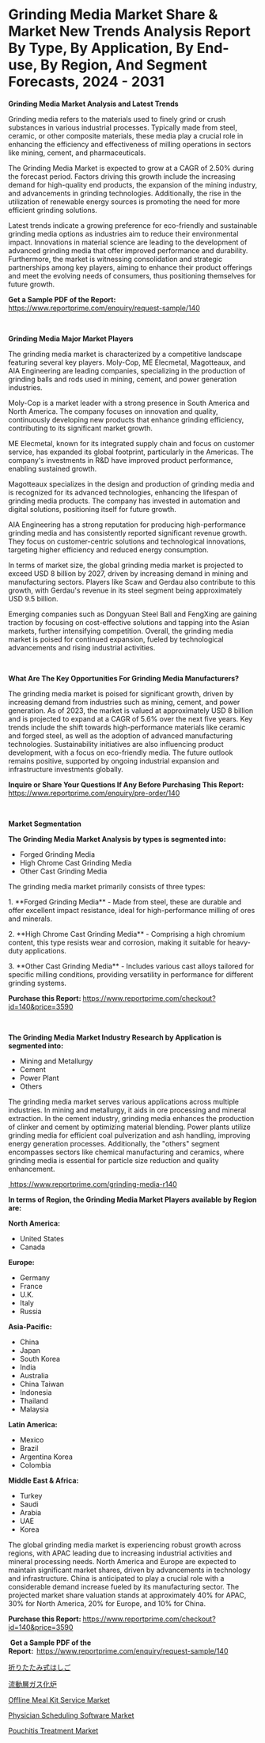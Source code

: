 <p><h1>Grinding Media Market Share & Market New Trends Analysis Report By Type, By Application, By End-use, By Region, And Segment Forecasts, 2024 - 2031</h1></p><p><strong>Grinding Media Market Analysis and Latest Trends</strong></p>
<p><p>Grinding media refers to the materials used to finely grind or crush substances in various industrial processes. Typically made from steel, ceramic, or other composite materials, these media play a crucial role in enhancing the efficiency and effectiveness of milling operations in sectors like mining, cement, and pharmaceuticals.</p><p>The Grinding Media Market is expected to grow at a CAGR of 2.50% during the forecast period. Factors driving this growth include the increasing demand for high-quality end products, the expansion of the mining industry, and advancements in grinding technologies. Additionally, the rise in the utilization of renewable energy sources is promoting the need for more efficient grinding solutions.</p><p>Latest trends indicate a growing preference for eco-friendly and sustainable grinding media options as industries aim to reduce their environmental impact. Innovations in material science are leading to the development of advanced grinding media that offer improved performance and durability. Furthermore, the market is witnessing consolidation and strategic partnerships among key players, aiming to enhance their product offerings and meet the evolving needs of consumers, thus positioning themselves for future growth.</p></p>
<p><strong>Get a Sample PDF of the Report:&nbsp;</strong> <a href="https://www.reportprime.com/enquiry/request-sample/140">https://www.reportprime.com/enquiry/request-sample/140</a></p>
<p>&nbsp;</p>
<p><strong>Grinding Media Major Market Players</strong></p>
<p><p>The grinding media market is characterized by a competitive landscape featuring several key players. Moly-Cop, ME Elecmetal, Magotteaux, and AIA Engineering are leading companies, specializing in the production of grinding balls and rods used in mining, cement, and power generation industries. </p><p>Moly-Cop is a market leader with a strong presence in South America and North America. The company focuses on innovation and quality, continuously developing new products that enhance grinding efficiency, contributing to its significant market growth.</p><p>ME Elecmetal, known for its integrated supply chain and focus on customer service, has expanded its global footprint, particularly in the Americas. The company's investments in R&D have improved product performance, enabling sustained growth.</p><p>Magotteaux specializes in the design and production of grinding media and is recognized for its advanced technologies, enhancing the lifespan of grinding media products. The company has invested in automation and digital solutions, positioning itself for future growth.</p><p>AIA Engineering has a strong reputation for producing high-performance grinding media and has consistently reported significant revenue growth. They focus on customer-centric solutions and technological innovations, targeting higher efficiency and reduced energy consumption.</p><p>In terms of market size, the global grinding media market is projected to exceed USD 8 billion by 2027, driven by increasing demand in mining and manufacturing sectors. Players like Scaw and Gerdau also contribute to this growth, with Gerdau's revenue in its steel segment being approximately USD 9.5 billion.</p><p>Emerging companies such as Dongyuan Steel Ball and FengXing are gaining traction by focusing on cost-effective solutions and tapping into the Asian markets, further intensifying competition. Overall, the grinding media market is poised for continued expansion, fueled by technological advancements and rising industrial activities.</p></p>
<p>&nbsp;</p>
<p><strong>What Are The Key Opportunities For Grinding Media Manufacturers?</strong></p>
<p><p>The grinding media market is poised for significant growth, driven by increasing demand from industries such as mining, cement, and power generation. As of 2023, the market is valued at approximately USD 8 billion and is projected to expand at a CAGR of 5.6% over the next five years. Key trends include the shift towards high-performance materials like ceramic and forged steel, as well as the adoption of advanced manufacturing technologies. Sustainability initiatives are also influencing product development, with a focus on eco-friendly media. The future outlook remains positive, supported by ongoing industrial expansion and infrastructure investments globally.</p></p>
<p><strong>Inquire or Share Your Questions If Any Before Purchasing This Report:</strong> <a href="https://www.reportprime.com/enquiry/pre-order/140">https://www.reportprime.com/enquiry/pre-order/140</a></p>
<p>&nbsp;</p>
<p><strong>Market Segmentation</strong></p>
<p><strong>The Grinding Media Market Analysis by types is segmented into:</strong></p>
<p><ul><li>Forged Grinding Media</li><li>High Chrome Cast Grinding Media</li><li>Other Cast Grinding Media</li></ul></p>
<p><p>The grinding media market primarily consists of three types: </p><p>1. **Forged Grinding Media** - Made from steel, these are durable and offer excellent impact resistance, ideal for high-performance milling of ores and minerals.</p><p>2. **High Chrome Cast Grinding Media** - Comprising a high chromium content, this type resists wear and corrosion, making it suitable for heavy-duty applications.</p><p>3. **Other Cast Grinding Media** - Includes various cast alloys tailored for specific milling conditions, providing versatility in performance for different grinding systems.</p></p>
<p><strong>Purchase this Report:&nbsp;</strong><a href="https://www.reportprime.com/checkout?id=140&price=3590">https://www.reportprime.com/checkout?id=140&price=3590</a></p>
<p>&nbsp;</p>
<p><strong>The Grinding Media Market Industry Research by Application is segmented into:</strong></p>
<p><ul><li>Mining and Metallurgy</li><li>Cement</li><li>Power Plant</li><li>Others</li></ul></p>
<p><p>The grinding media market serves various applications across multiple industries. In mining and metallurgy, it aids in ore processing and mineral extraction. In the cement industry, grinding media enhances the production of clinker and cement by optimizing material blending. Power plants utilize grinding media for efficient coal pulverization and ash handling, improving energy generation processes. Additionally, the "others" segment encompasses sectors like chemical manufacturing and ceramics, where grinding media is essential for particle size reduction and quality enhancement.</p></p>
<p><a href="https://www.reportprime.com/grinding-media-r140">&nbsp;https://www.reportprime.com/grinding-media-r140</a></p>
<p><strong>In terms of Region, the Grinding Media Market Players available by Region are:</strong></p>
<p>
    <p> <strong> North America: </strong>
        <ul>
            <li>United States</li>
            <li>Canada</li>
        </ul>
        </p> 
    <p> <strong> Europe: </strong>
        <ul>
            <li>Germany</li>
            <li>France</li>
            <li>U.K.</li>
            <li>Italy</li>
            <li>Russia</li>
        </ul>
        </p> 
    <p> <strong> Asia-Pacific: </strong>
        <ul>
            <li>China</li>
            <li>Japan</li>
            <li>South Korea</li>
            <li>India</li>
            <li>Australia</li>
            <li>China Taiwan</li>
            <li>Indonesia</li>
            <li>Thailand</li>
            <li>Malaysia</li>
        </ul>
        </p> 
    <p> <strong> Latin America: </strong>
        <ul>
            <li>Mexico</li>
            <li>Brazil</li>
            <li>Argentina Korea</li>
            <li>Colombia</li>
        </ul>
        </p> 
    <p> <strong> Middle East & Africa: </strong>
        <ul>
            <li>Turkey</li>
            <li>Saudi</li>
            <li>Arabia</li>
            <li>UAE</li>
            <li>Korea</li>
        </ul>
    </p>
    </p>
<p><p>The global grinding media market is experiencing robust growth across regions, with APAC leading due to increasing industrial activities and mineral processing needs. North America and Europe are expected to maintain significant market shares, driven by advancements in technology and infrastructure. China is anticipated to play a crucial role with a considerable demand increase fueled by its manufacturing sector. The projected market share valuation stands at approximately 40% for APAC, 30% for North America, 20% for Europe, and 10% for China.</p></p>
<p><strong>Purchase this Report: </strong><a href="https://www.reportprime.com/checkout?id=140&price=3590">https://www.reportprime.com/checkout?id=140&price=3590</a></p>
<p>&nbsp;<strong>Get a Sample PDF of the Report:&nbsp;&nbsp;</strong><a href="https://www.reportprime.com/enquiry/request-sample/140">https://www.reportprime.com/enquiry/request-sample/140</a></p>
<p><strong></strong></p>
<p><p><a href="https://medium.com/@kristynbcf/%E6%8A%98%E3%82%8A%E7%95%B3%E3%81%BF%E3%81%AF%E3%81%97%E3%81%94%E5%B8%82%E5%A0%B4%E8%A6%8F%E6%A8%A1-%E6%88%90%E9%95%B7%E5%8B%95%E5%90%91-%E7%B5%B1%E8%A8%88%E3%81%8A%E3%82%88%E3%81%B3%E4%BA%88%E6%B8%AC-2024%E5%B9%B4-2031%E5%B9%B4-027ebaa402dd">折りたたみ式はしご</a></p><p><a href="https://medium.com/@kristynbcf/%E6%B5%81%E5%8B%95%E5%BA%8A%E3%82%AC%E3%82%B9%E5%8C%96%E8%A3%85%E7%BD%AE%E5%B8%82%E5%A0%B4%E3%81%AE%E6%88%90%E9%95%B7-%E5%B8%82%E5%A0%B4%E3%82%BB%E3%82%B0%E3%83%A1%E3%83%B3%E3%83%86%E3%83%BC%E3%82%B7%E3%83%A7%E3%83%B3%E3%81%8A%E3%82%88%E3%81%B3%E5%9C%B0%E5%9F%9F%E5%88%86%E6%9E%90-%E4%B8%96%E7%95%8C%E4%BA%88%E6%B8%AC2031-528d26256288">流動層ガス化炉</a></p><p><a href="https://www.linkedin.com/pulse/offline-meal-kit-service-market-global-insights-regional-gwf1e?trackingId=gAVcV2eXTQi4XPPvXi1t7w%3D%3D">Offline Meal Kit Service Market</a></p><p><a href="https://medium.com/@boboko938_76821/strategic-roadmap-global-physician-scheduling-software-market-insights-and-opportunities-b921fd01439f">Physician Scheduling Software Market</a></p><p><a href="https://medium.com/@addiehirthe20/global-pouchitis-treatment-industry-analysis-share-growth-trends-and-forecast-2024-to-2031-f9bdc3978cb2">Pouchitis Treatment Market</a></p></p>